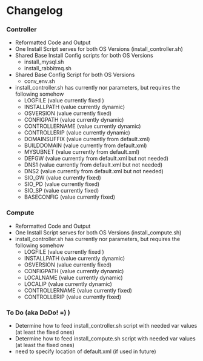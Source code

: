 # Changelog

### Controller
  - Reformatted Code and Output
  - One Install Script serves for both OS Versions (install_controller.sh)
  - Shared Base Install Config scripts for both OS Versions 
    - install_mysql.sh
    - install_rabbitmq.sh
  - Shared  Base Config Script for both OS Versions
    - conv_env.sh
  - install_controller.sh has currently nor parameters, but requires the following somehow
    - LOGFILE (value currently fixed )
    - INSTALLPATH (value currently dynamic)
    - OSVERSION (value currently fixed)
    - CONFIGPATH (value currently dynamic)
    - CONTROLLERNAME (value currently dynamic)
    - CONTROLLERIP (value currently dynamic)
    - DOMAINSUFFIX (value currently from default.xml)
    - BUILDDOMAIN (value currently from default.xml)
    - MYSUBNET (value currently from default.xml)
    - DEFGW (value currently from default.xml but not needed)
    - DNS1 (value currently from default.xml but not needed)
    - DNS2 (value currently from default.xml but not needed)
    - SIO_GW (value currently fixed)
    - SIO_PD (value currently fixed)
    - SIO_SP (value currently fixed)
    - BASECONFIG (value currently fixed)

### Compute
  - Reformatted Code and Output
  - One Install Script serves for both OS Versions (install_compute.sh)
  - install_controller.sh has currently nor parameters, but requires the following somehow
    - LOGFILE (value currently fixed )
    - INSTALLPATH (value currently dynamic)
    - OSVERSION (value currently fixed)
    - CONFIGPATH (value currently dynamic)
    - LOCALNAME (value currently dynamic)
    - LOCALIP (value currently dynamic)
    - CONTROLLERNAME (value currently fixed)
    - CONTROLLERIP (value currently fixed)

### To Do (aka DoDo! =) ) 
- Determine how to feed install_controller.sh script with needed var values (at least the fixed ones)
- Determine how to feed install_compute.sh script with needed var values (at least the fixed ones)
- need to specify location of default.xml (if used in future)